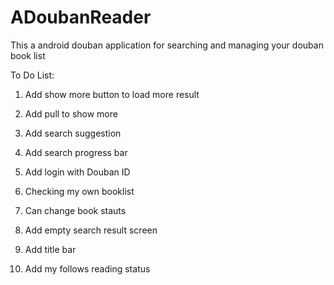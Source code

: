 ADoubanReader
=============

This a android douban application for searching and managing your douban book list

To Do List:

1. Add show more button to load more result

2. Add pull to show more

3. Add search suggestion

4. Add search progress bar

5. Add login with Douban ID

6. Checking my own booklist

7. Can change book stauts

8. Add empty search result screen

9. Add title bar

10. Add my follows reading status
